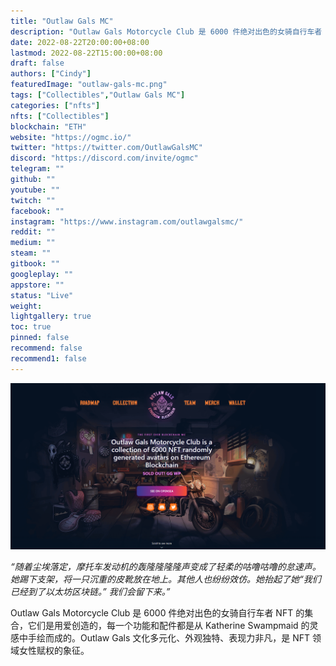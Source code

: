 ```yaml
---
title: "Outlaw Gals MC"
description: "Outlaw Gals Motorcycle Club 是 6000 件绝对出色的女骑自行车者 NFT 的集合，它们是用爱创造的，每一个功能和配件都是从 Katherine Swampmaid 的灵感中手绘而成的。Outlaw Gals 文化多元化、外观独特、表现力非凡，是 NFT 领域女性赋权的象征。"
date: 2022-08-22T20:00:00+08:00
lastmod: 2022-08-22T15:00:00+08:00
draft: false
authors: ["Cindy"]
featuredImage: "outlaw-gals-mc.png"
tags: ["Collectibles","Outlaw Gals MC"]
categories: ["nfts"]
nfts: ["Collectibles"]
blockchain: "ETH"
website: "https://ogmc.io/"
twitter: "https://twitter.com/OutlawGalsMC"
discord: "https://discord.com/invite/ogmc"
telegram: ""
github: ""
youtube: ""
twitch: ""
facebook: ""
instagram: "https://www.instagram.com/outlawgalsmc/"
reddit: ""
medium: ""
steam: ""
gitbook: ""
googleplay: ""
appstore: ""
status: "Live"
weight: 
lightgallery: true
toc: true
pinned: false
recommend: false
recommend1: false
---
```

![image-20220822174143560](image-20220822174143560.png)

*“随着尘埃落定，摩托车发动机的轰隆隆隆隆声变成了轻柔的咕噜咕噜的怠速声。她踢下支架，将一只沉重的皮靴放在地上。其他人也纷纷效仿。她抬起了她“我们已经到了以太坊区块链。” 我们会留下来。”*

Outlaw Gals Motorcycle Club 是 6000 件绝对出色的女骑自行车者 NFT 的集合，它们是用爱创造的，每一个功能和配件都是从 Katherine Swampmaid 的灵感中手绘而成的。Outlaw Gals 文化多元化、外观独特、表现力非凡，是 NFT 领域女性赋权的象征。